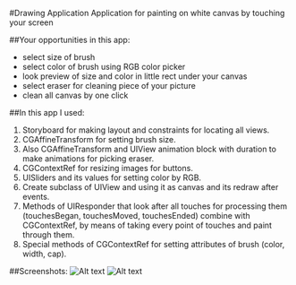 #Drawing Application
Application for painting on white canvas by touching your screen

##Your opportunities in this app:
* select size of brush
* select color of brush using RGB color picker
* look preview of size and color in little rect under your canvas
* select eraser for cleaning piece of your picture
* clean all canvas by one click


##In this app I used:
1. Storyboard for making layout and constraints for locating all views.  
2. CGAffineTransform for setting brush size.
3. Also CGAffineTransform and UIView animation block with duration to make animations for picking eraser.
4. CGContextRef for resizing images for buttons.
5. UISliders and its values for setting color by RGB. 
6. Create subclass of UIView and using it as canvas and its redraw after events.  
6. Methods of UIResponder that look after all touches for processing them (touchesBegan, touchesMoved, touchesEnded) combine with CGContextRef, by means of taking every point of touches and paint through them.  
7. Special methods of CGContextRef for setting attributes of brush (color, width, cap).  

##Screenshots:
![Alt text](http://clip2net.com/clip/m496854/7e6e6-clip-36kb.jpg "Optional title")
![Alt text](http://clip2net.com/clip/m496854/082d3-clip-105kb.jpg "Optional title")
